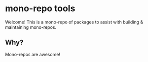 # mono-repo tools

Welcome! This is a mono-repo of packages to assist with building & maintaining mono-repos.

## Why?

Mono-repos are awesome!
